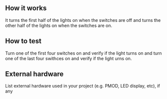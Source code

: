 <!---

This file is used to generate your project datasheet. Please fill in the information below and delete any unused
sections.

You can also include images in this folder and reference them in the markdown. Each image must be less than
512 kb in size, and the combined size of all images must be less than 1 MB.
-->

## How it works

It turns the first half of the lights on when the switches are off and turns the other half of the lights on when the switches are on.

## How to test

Turn one of the first four switches on and verify if the light turns on and turn one of the last four swithces on and verify if the light urns on.

## External hardware

List external hardware used in your project (e.g. PMOD, LED display, etc), if any

